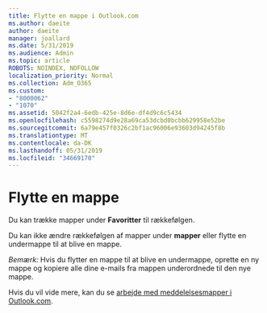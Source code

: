 ```yaml
---
title: Flytte en mappe i Outlook.com
ms.author: daeite
author: daeite
manager: joallard
ms.date: 5/31/2019
ms.audience: Admin
ms.topic: article
ROBOTS: NOINDEX, NOFOLLOW
localization_priority: Normal
ms.collection: Adm_O365
ms.custom:
- "8000062"
- "1070"
ms.assetid: 5042f2a4-6edb-425e-8d6e-df4d9c6c5434
ms.openlocfilehash: c5598274d9e28a69ca53dcbd0bcbb629958e52be
ms.sourcegitcommit: 6a79e457f0326c2bf1ac96006e93603d94245f8b
ms.translationtype: MT
ms.contentlocale: da-DK
ms.lasthandoff: 05/31/2019
ms.locfileid: "34669170"
---
```

# <a name="move-a-folder"></a>Flytte en mappe

Du kan trække mapper under **Favoritter** til rækkefølgen.
  
Du kan ikke ændre rækkefølgen af mapper under **mapper** eller flytte en undermappe til at blive en mappe.

*Bemærk:* Hvis du flytter en mappe til at blive en undermappe, oprette en ny mappe og kopiere alle dine e-mails fra mappen underordnede til den nye mappe.
  
Hvis du vil vide mere, kan du se [arbejde med meddelelsesmapper i Outlook.com](https://support.office.com/article/6bb0723a-f39f-4a8d-bb3f-fab5dcc2510a).